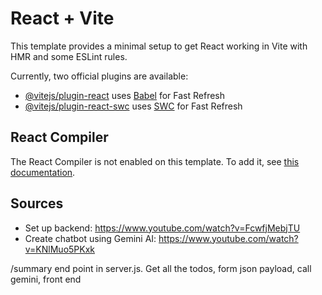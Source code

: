 # React + Vite

This template provides a minimal setup to get React working in Vite with HMR and some ESLint rules.

Currently, two official plugins are available:

- [@vitejs/plugin-react](https://github.com/vitejs/vite-plugin-react/blob/main/packages/plugin-react) uses [Babel](https://babeljs.io/) for Fast Refresh
- [@vitejs/plugin-react-swc](https://github.com/vitejs/vite-plugin-react/blob/main/packages/plugin-react-swc) uses [SWC](https://swc.rs/) for Fast Refresh

## React Compiler

The React Compiler is not enabled on this template. To add it, see [this documentation](https://react.dev/learn/react-compiler/installation).

## Sources
- Set up backend: https://www.youtube.com/watch?v=FcwfjMebjTU
- Create chatbot using Gemini AI: https://www.youtube.com/watch?v=KNlMuo5PKxk


/summary end point in server.js. Get all the todos, form json payload, call gemini, front end 
